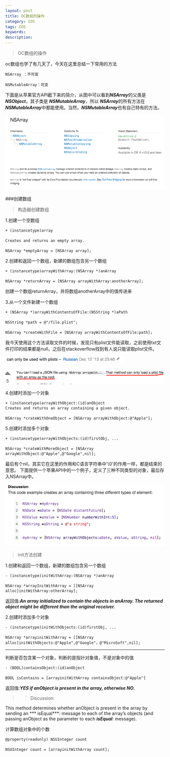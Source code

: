 ```yaml
---
layout: post
title: OC数组的操作
category: IOS
tags: IOS
keywords: 
description:
---
```

>OC数组的操作

oc数组也学了有几天了，今天在这里总结一下常用的方法


	NSArray ：不可变

	NSMutableArray：可变

下面是从苹果官方API截下来的简介，从图中可以看到***NSArray***的父类是 ***NSObject***，其子类是 ***NSMutableArray***，所以 ***NSArray***的所有方法在***NSMutableArray***中都能使用。当然，***NSMutableArray***也有自己特有的方法。

![1](/public/img/IOS/about-NSArray.png)

###创建数组

>构造器创建数组

1.创建一个空数组	
	
	+ (instancetype)array
	
	Creates and returns an empty array.
	
	NSArray *emptyArray = [NSArray array];
	
2.创建和返回一个数组，新建的数组包含另一个数组

	+ (instancetype)arrayWithArray:(NSArray *)anArray
	
	NSArray *returnArray = [NSArray arrayWithArray:anotherArray];

创建一个数组returnArray，并将数组anotherArray中的值传进来


3.从一个文件新建一个数组
	
	+ (NSArray *)arrayWithContentsOfFile:(NSString *)aPath
	
	NSString *path = @"/file.plist";
	
    NSArray *createWithFile = [NSArray arrayWithContentsOfFile:path];

我今天使用这个方法读取文件的时候，发现只有plist文件能读取，之前使用txt文件打印的结果都是null，之后在stackoverflow找到有人说只能读取plist文件。

![2](/public/img/IOS/arrayWithContentsOfFile-Can-Be-Only-Used-With-Plists-01.png)

![3](/public/img/IOS/arrayWithContentsOfFile-Can-Be-Only-Used-With-Plists-02.png)

4.创建时添加一个对象

	+ (instancetype)arrayWithObject:(id)anObject
	Creates and returns an array containing a given object.
	
	NSArray *crateWithOneObject = [NSArray arrayWithObject:@"Apple"];

5.创建时添加多个对象

	+ (instancetype)arrayWithObjects:(id)firstObj, ...

	NSArray *crateWithMoreObject = [NSArray arrayWithObject:@"Apple",@"Google",nil];
	
最后有个nil，其实它在这里的作用和C语言字符串中'\0'的作用一样，都是结束的意思。
下面提供一个苹果API中的一个例子，定义了三种不同类型的对象，最后存入NSArray中。

![3](/public/img/IOS/arrayWithObjects-diff-objects.png)

>init方法创建

1.创建和返回一个数组，新建的数组包含另一个数组
	
	- (instancetype)initWithArray:(NSArray *)anArray
	
	NSArray *arrayInitWithArray = [[NSArray alloc]initWithArray:otherArray];
返回值:***An array initialized to contain the objects in anArray. The returned object might be different than the original receiver.***

2.创建时添加多个对象

	- (instancetype)initWithObjects:(id)firstObj, ...
	
	NSArray *arrayinitWithArray = [[NSArray alloc]initWithObjects:@"Apple",@"Google"，@"MicroSoft",nil];
	
**********************

判断是否包含某一个对象，判断的是指针对象值，不是对象中的值

	- (BOOL)containsObject:(id)anObject
	
	BOOL isContains = [arrayinitWithArray containsObject:@"Apple"]
	
返回值:***YES if anObject is present in the array, otherwise NO.***

>>Discussion:

This method determines whether anObject is present in the array by sending an *** isEqual***: message to each of the array’s objects (and passing anObject as the parameter to each ***isEqual***: message).

计算数组对象中的个数

	@property(readonly) NSUInteger count

	NSUInteger count = [arrayinitWithArray count];
	
	

